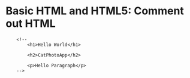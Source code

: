 # Basic HTML and HTML5: Comment out HTML

```
    <!--
        <h1>Hello World</h1>

        <h2>CatPhotoApp</h2>

        <p>Hello Paragraph</p>
    -->
```